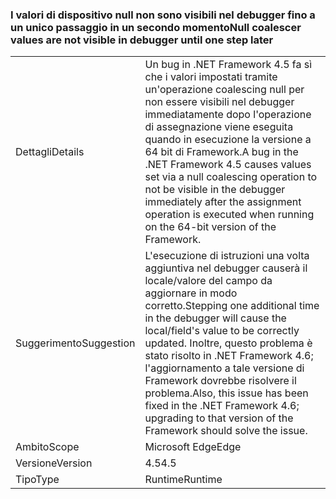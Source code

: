 ### <a name="null-coalescer-values-are-not-visible-in-debugger-until-one-step-later"></a><span data-ttu-id="0a094-101">I valori di dispositivo null non sono visibili nel debugger fino a un unico passaggio in un secondo momento</span><span class="sxs-lookup"><span data-stu-id="0a094-101">Null coalescer values are not visible in debugger until one step later</span></span>

|   |   |
|---|---|
|<span data-ttu-id="0a094-102">Dettagli</span><span class="sxs-lookup"><span data-stu-id="0a094-102">Details</span></span>|<span data-ttu-id="0a094-103">Un bug in .NET Framework 4.5 fa sì che i valori impostati tramite un'operazione coalescing null per non essere visibili nel debugger immediatamente dopo l'operazione di assegnazione viene eseguita quando in esecuzione la versione a 64 bit di Framework.</span><span class="sxs-lookup"><span data-stu-id="0a094-103">A bug in the .NET Framework 4.5 causes values set via a null coalescing operation to not be visible in the debugger immediately after the assignment operation is executed when running on the 64-bit version of the Framework.</span></span>|
|<span data-ttu-id="0a094-104">Suggerimento</span><span class="sxs-lookup"><span data-stu-id="0a094-104">Suggestion</span></span>|<span data-ttu-id="0a094-105">L'esecuzione di istruzioni una volta aggiuntiva nel debugger causerà il locale/valore del campo da aggiornare in modo corretto.</span><span class="sxs-lookup"><span data-stu-id="0a094-105">Stepping one additional time in the debugger will cause the local/field's value to be correctly updated.</span></span> <span data-ttu-id="0a094-106">Inoltre, questo problema è stato risolto in .NET Framework 4.6; l'aggiornamento a tale versione di Framework dovrebbe risolvere il problema.</span><span class="sxs-lookup"><span data-stu-id="0a094-106">Also, this issue has been fixed in the .NET Framework 4.6; upgrading to that version of the Framework should solve the issue.</span></span>|
|<span data-ttu-id="0a094-107">Ambito</span><span class="sxs-lookup"><span data-stu-id="0a094-107">Scope</span></span>|<span data-ttu-id="0a094-108">Microsoft Edge</span><span class="sxs-lookup"><span data-stu-id="0a094-108">Edge</span></span>|
|<span data-ttu-id="0a094-109">Versione</span><span class="sxs-lookup"><span data-stu-id="0a094-109">Version</span></span>|<span data-ttu-id="0a094-110">4.5</span><span class="sxs-lookup"><span data-stu-id="0a094-110">4.5</span></span>|
|<span data-ttu-id="0a094-111">Tipo</span><span class="sxs-lookup"><span data-stu-id="0a094-111">Type</span></span>|<span data-ttu-id="0a094-112">Runtime</span><span class="sxs-lookup"><span data-stu-id="0a094-112">Runtime</span></span>|

